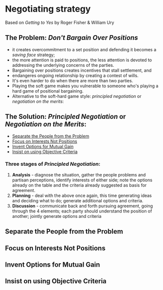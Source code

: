 # Negotiating strategy <!-- omit in toc -->

Based on _Getting to Yes_ by Roger Fisher & William Ury

## The Problem: _Don't Bargain Over Positions_ <!-- omit in toc -->
  - it creates overcommitment to a set position and defending it becomes a _saving face_ strategy; 
  - the more attention is paid to positions, the less attention is devoted to addressing the underlying concerns of the parties. 
  - Bargaining over positions creates incentives that stall settlement, and 
  - endangeres ongoing relationship by creating a contest of wills.
  - It's even harder to do when there are more than two parties.
  - Playing the soft game makes you vulnerable to someone who's playing a hard game of positional bargaining.
  - Alternative to the soft-hard game style: _principled negotiation_ or _negotiation on the merits_:

## The Solution: _Principled Negotiation_ or _Negotiation on the Merits_: <!-- omit in toc -->
- [Separate the People from the Problem](#separate-the-people-from-the-problem)
- [Focus on Interests Not Positions](#focus-on-interests-not-positions)
- [Invent Options for Mutual Gain](#invent-options-for-mutual-gain)
- [Insist on using Objective Criteria](#insist-on-using-objective-criteria)

### Three stages of _Principled Negotiation_:

1. **Analysis** - diagnose the situation, gather the people problems and partisan perceptions, identify interests of either side; note the options already on the table and the criteria already suggested as basis for agreement.
2. **Planning** - deal with the above once again, this time generating ideas and deciding what to do; generate additional options and criteria.
3. **Discussion** - communicate back and forth pursuing agreement, going through the 4 elements; each party should understand the position of another; jointly generate options and criteria
   
## Separate the People from the Problem

## Focus on Interests Not Positions

## Invent Options for Mutual Gain

## Insist on using Objective Criteria
